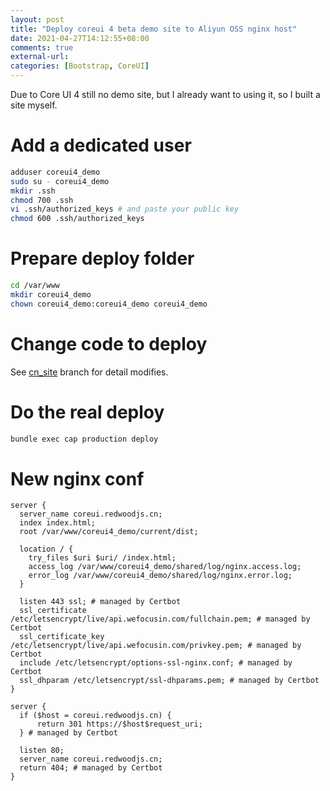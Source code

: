 ```yaml
---
layout: post
title: "Deploy coreui 4 beta demo site to Aliyun OSS nginx host"
date: 2021-04-27T14:12:55+08:00
comments: true
external-url: 
categories: [Bootstrap, CoreUI]
---
```


Due to Core UI 4 still no demo site, but I already want to using it, so I built a site myself.

# Add a dedicated user

```bash
adduser coreui4_demo
sudo su - coreui4_demo
mkdir .ssh
chmod 700 .ssh
vi .ssh/authorized_keys # and paste your public key
chmod 600 .ssh/authorized_keys
```

# Prepare deploy folder

```bash
cd /var/www
mkdir coreui4_demo
chown coreui4_demo:coreui4_demo coreui4_demo
```

# Change code to deploy

See [cn_site](https://github.com/Eric-Guo/coreui-free-bootstrap-admin-template/commits/cn_site) branch for detail modifies.

# Do the real deploy

```bash
bundle exec cap production deploy
```

# New nginx conf

```nginx Sample nginx configure file
server {
  server_name coreui.redwoodjs.cn;
  index index.html;
  root /var/www/coreui4_demo/current/dist;

  location / {
    try_files $uri $uri/ /index.html;
    access_log /var/www/coreui4_demo/shared/log/nginx.access.log;
    error_log /var/www/coreui4_demo/shared/log/nginx.error.log;
  }

  listen 443 ssl; # managed by Certbot
  ssl_certificate /etc/letsencrypt/live/api.wefocusin.com/fullchain.pem; # managed by Certbot
  ssl_certificate_key /etc/letsencrypt/live/api.wefocusin.com/privkey.pem; # managed by Certbot
  include /etc/letsencrypt/options-ssl-nginx.conf; # managed by Certbot
  ssl_dhparam /etc/letsencrypt/ssl-dhparams.pem; # managed by Certbot
}

server {
  if ($host = coreui.redwoodjs.cn) {
      return 301 https://$host$request_uri;
  } # managed by Certbot

  listen 80;
  server_name coreui.redwoodjs.cn;
  return 404; # managed by Certbot
}
```
